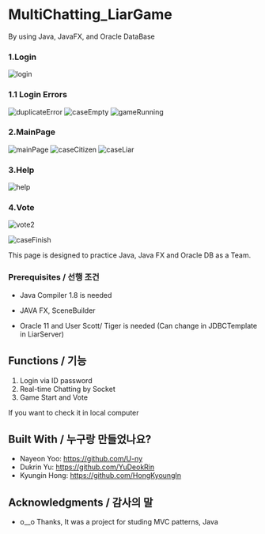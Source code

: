 # MultiChatting_LiarGame
By using Java, JavaFX, and Oracle DataBase


### 1.Login
![login](https://img1.daumcdn.net/thumb/R1280x0/?scode=mtistory2&fname=https%3A%2F%2Fblog.kakaocdn.net%2Fdn%2FbswIqw%2FbtrctubWmNG%2F0mOBPbrsMuNn4i90fvJd00%2Fimg.png)
### 1.1 Login Errors
![duplicateError](https://img1.daumcdn.net/thumb/R1280x0/?scode=mtistory2&fname=https%3A%2F%2Fblog.kakaocdn.net%2Fdn%2FcL9fqH%2FbtreMvEWq3R%2FkBDBCEzXgWtdz2kAkiwmN1%2Fimg.png)
![caseEmpty](https://img1.daumcdn.net/thumb/R1280x0/?scode=mtistory2&fname=https%3A%2F%2Fblog.kakaocdn.net%2Fdn%2FdyukPs%2FbtreKlXG9is%2FJQusKzlNK5XRE7x5jo14pk%2Fimg.png)
![gameRunning](https://img1.daumcdn.net/thumb/R1280x0/?scode=mtistory2&fname=https%3A%2F%2Fblog.kakaocdn.net%2Fdn%2FOy48g%2FbtreHTA5l14%2Fsp5t6ED0mwIQvkQ09ZiqAk%2Fimg.png)
### 2.MainPage
![mainPage](https://img1.daumcdn.net/thumb/R1280x0/?scode=mtistory2&fname=https%3A%2F%2Fblog.kakaocdn.net%2Fdn%2FcvFGwO%2Fbtrcs7HIj6i%2F7KJD2vbELWBeTGjxL08dn1%2Fimg.png)
![caseCitizen](https://img1.daumcdn.net/thumb/R1280x0/?scode=mtistory2&fname=https%3A%2F%2Fblog.kakaocdn.net%2Fdn%2FpbYfw%2FbtreLgByFUj%2FuKDJGPhaIVBm5oFjmvbU5k%2Fimg.png)
![caseLiar](https://img1.daumcdn.net/thumb/R1280x0/?scode=mtistory2&fname=https%3A%2F%2Fblog.kakaocdn.net%2Fdn%2FGmAd0%2FbtreLKPXUqW%2F2OVJBnxlgZJHskth8iKCAK%2Fimg.png)
### 3.Help 
![help](https://img1.daumcdn.net/thumb/R1280x0/?scode=mtistory2&fname=https%3A%2F%2Fblog.kakaocdn.net%2Fdn%2FbfKG7d%2FbtrcA2xZQnv%2Fhvbk5DLlRuyeCKG6Yr8Qhk%2Fimg.png)
### 4.Vote
![vote2](https://img1.daumcdn.net/thumb/R1280x0/?scode=mtistory2&fname=https%3A%2F%2Fblog.kakaocdn.net%2Fdn%2FSygLL%2FbtreKvZ1zGE%2FUbuaIKWSnPZFxWURhK43K0%2Fimg.png)

![caseFinish](https://img1.daumcdn.net/thumb/R1280x0/?scode=mtistory2&fname=https%3A%2F%2Fblog.kakaocdn.net%2Fdn%2Fn4Fw8%2FbtreK7duhmx%2FLNRO63WPy4m5qNLu1HYpRK%2Fimg.png)

This page is designed to practice Java, Java FX and Oracle DB as a Team.



### Prerequisites / 선행 조건

- Java Compiler 1.8 is needed

- JAVA FX, SceneBuilder

- Oracle 11 and User Scott/ Tiger is needed (Can change in JDBCTemplate in LiarServer)

## Functions / 기능

1. Login via ID password
2. Real-time Chatting by Socket
3. Game Start and Vote

If you want to check it in local computer 

## Built With / 누구랑 만들었나요?

- Nayeon Yoo: https://github.com/U-ny
- Dukrin Yu: https://github.com/YuDeokRin
- Kyungin Hong: https://github.com/HongKyoungIn


## Acknowledgments / 감사의 말

* o__o Thanks, It was a project for studing MVC patterns, Java 
